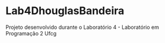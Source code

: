 # Lab4DhouglasBandeira
Projeto desenvolvido durante o Laboratório 4 - Laboratório em Programação 2 Ufcg
